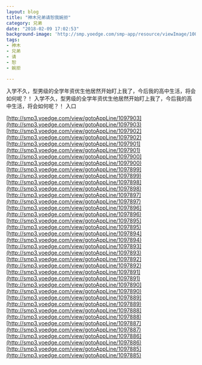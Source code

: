 ```yaml
---
layout: blog
title: "神木兄弟请恕我婉拒"
category: 兄弟
date: "2018-02-09 17:02:53"
background-image: 'http://smp.yoedge.com/smp-app/resource/viewImage/1003305appline.png'
tags:
- 神木
- 兄弟
- 请
- 恕
- 婉拒

---
```

入学不久，型男级的全学年资优生他居然开始盯上我了，今后我的高中生活，将会如何呢？！
入学不久，型男级的全学年资优生他居然开始盯上我了，今后我的高中生活，将会如何呢？！
入口

[http://smp3.yoedge.com/view/gotoAppLine/1097903](http://smp3.yoedge.com/view/gotoAppLine/1097903)
[http://smp3.yoedge.com/view/gotoAppLine/1097902](http://smp3.yoedge.com/view/gotoAppLine/1097902)
[http://smp3.yoedge.com/view/gotoAppLine/1097901](http://smp3.yoedge.com/view/gotoAppLine/1097901)
[http://smp3.yoedge.com/view/gotoAppLine/1097900](http://smp3.yoedge.com/view/gotoAppLine/1097900)
[http://smp3.yoedge.com/view/gotoAppLine/1097899](http://smp3.yoedge.com/view/gotoAppLine/1097899)
[http://smp3.yoedge.com/view/gotoAppLine/1097898](http://smp3.yoedge.com/view/gotoAppLine/1097898)
[http://smp3.yoedge.com/view/gotoAppLine/1097897](http://smp3.yoedge.com/view/gotoAppLine/1097897)
[http://smp3.yoedge.com/view/gotoAppLine/1097896](http://smp3.yoedge.com/view/gotoAppLine/1097896)
[http://smp3.yoedge.com/view/gotoAppLine/1097895](http://smp3.yoedge.com/view/gotoAppLine/1097895)
[http://smp3.yoedge.com/view/gotoAppLine/1097894](http://smp3.yoedge.com/view/gotoAppLine/1097894)
[http://smp3.yoedge.com/view/gotoAppLine/1097893](http://smp3.yoedge.com/view/gotoAppLine/1097893)
[http://smp3.yoedge.com/view/gotoAppLine/1097892](http://smp3.yoedge.com/view/gotoAppLine/1097892)
[http://smp3.yoedge.com/view/gotoAppLine/1097891](http://smp3.yoedge.com/view/gotoAppLine/1097891)
[http://smp3.yoedge.com/view/gotoAppLine/1097890](http://smp3.yoedge.com/view/gotoAppLine/1097890)
[http://smp3.yoedge.com/view/gotoAppLine/1097889](http://smp3.yoedge.com/view/gotoAppLine/1097889)
[http://smp3.yoedge.com/view/gotoAppLine/1097888](http://smp3.yoedge.com/view/gotoAppLine/1097888)
[http://smp3.yoedge.com/view/gotoAppLine/1097887](http://smp3.yoedge.com/view/gotoAppLine/1097887)
[http://smp3.yoedge.com/view/gotoAppLine/1097886](http://smp3.yoedge.com/view/gotoAppLine/1097886)
[http://smp3.yoedge.com/view/gotoAppLine/1097885](http://smp3.yoedge.com/view/gotoAppLine/1097885)

        
